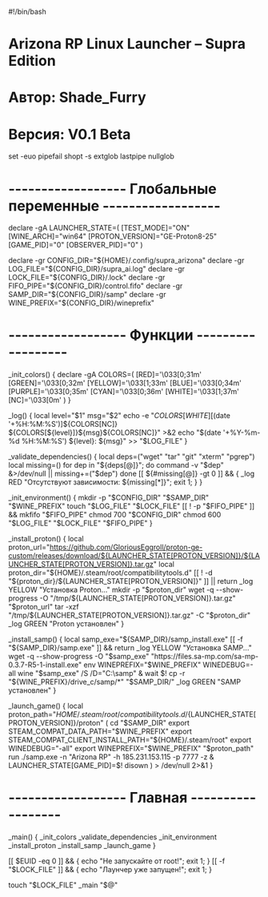 #!/bin/bash
# Arizona RP Linux Launcher – Supra Edition
# Автор: Shade_Furry
# Версия: V0.1 Beta

set -euo pipefail
shopt -s extglob lastpipe nullglob

# ------------------ Глобальные переменные ------------------
declare -gA LAUNCHER_STATE=(
    [TEST_MODE]="ON"
    [WINE_ARCH]="win64"
    [PROTON_VERSION]="GE-Proton8-25"
    [GAME_PID]="0"
    [OBSERVER_PID]="0"
)

declare -gr CONFIG_DIR="${HOME}/.config/supra_arizona"
declare -gr LOG_FILE="${CONFIG_DIR}/supra_ai.log"
declare -gr LOCK_FILE="${CONFIG_DIR}/.lock"
declare -gr FIFO_PIPE="${CONFIG_DIR}/control.fifo"
declare -gr SAMP_DIR="${CONFIG_DIR}/samp"
declare -gr WINE_PREFIX="${CONFIG_DIR}/wineprefix"

# ------------------ Функции ------------------
_init_colors() {
    declare -gA COLORS=(
        [RED]='\033[0;31m'
        [GREEN]='\033[0;32m'
        [YELLOW]='\033[1;33m'
        [BLUE]='\033[0;34m'
        [PURPLE]='\033[0;35m'
        [CYAN]='\033[0;36m'
        [WHITE]='\033[1;37m'
        [NC]='\033[0m'
    )
}

_log() {
    local level="$1" msg="$2"
    echo -e "${COLORS[WHITE]}[$(date '+%H:%M:%S')]${COLORS[NC]} ${COLORS[${level}]}${msg}${COLORS[NC]}" >&2
    echo "$(date '+%Y-%m-%d %H:%M:%S') ${level}: ${msg}" >> "$LOG_FILE"
}

_validate_dependencies() {
    local deps=("wget" "tar" "git" "xterm" "pgrep")
    local missing=()
    for dep in "${deps[@]}"; do
        command -v "$dep" &>/dev/null || missing+=("$dep")
    done
    [[ ${#missing[@]} -gt 0 ]] && { _log RED "Отсутствуют зависимости: ${missing[*]}"; exit 1; }
}

_init_environment() {
    mkdir -p "$CONFIG_DIR" "$SAMP_DIR" "$WINE_PREFIX"
    touch "$LOG_FILE" "$LOCK_FILE"
    [[ ! -p "$FIFO_PIPE" ]] && mkfifo "$FIFO_PIPE"
    chmod 700 "$CONFIG_DIR"
    chmod 600 "$LOG_FILE" "$LOCK_FILE" "$FIFO_PIPE"
}

_install_proton() {
    local proton_url="https://github.com/GloriousEggroll/proton-ge-custom/releases/download/${LAUNCHER_STATE[PROTON_VERSION]}/${LAUNCHER_STATE[PROTON_VERSION]}.tar.gz"
    local proton_dir="${HOME}/.steam/root/compatibilitytools.d"
    [[ ! -d "${proton_dir}/${LAUNCHER_STATE[PROTON_VERSION]}" ]] || return
    _log YELLOW "Установка Proton..."
    mkdir -p "$proton_dir"
    wget -q --show-progress -O "/tmp/${LAUNCHER_STATE[PROTON_VERSION]}.tar.gz" "$proton_url"
    tar -xzf "/tmp/${LAUNCHER_STATE[PROTON_VERSION]}.tar.gz" -C "$proton_dir"
    _log GREEN "Proton установлен"
}

_install_samp() {
    local samp_exe="${SAMP_DIR}/samp_install.exe"
    [[ -f "${SAMP_DIR}/samp.exe" ]] && return
    _log YELLOW "Установка SAMP..."
    wget -q --show-progress -O "$samp_exe" "https://files.sa-mp.com/sa-mp-0.3.7-R5-1-install.exe"
    env WINEPREFIX="$WINE_PREFIX" WINEDEBUG=-all wine "$samp_exe" /S /D="C:\\samp" &
    wait $!
    cp -r "${WINE_PREFIX}/drive_c/samp/*" "$SAMP_DIR/"
    _log GREEN "SAMP установлен"
}

_launch_game() {
    local proton_path="${HOME}/.steam/root/compatibilitytools.d/${LAUNCHER_STATE[PROTON_VERSION]}/proton"
    (
        cd "$SAMP_DIR"
        export STEAM_COMPAT_DATA_PATH="$WINE_PREFIX"
        export STEAM_COMPAT_CLIENT_INSTALL_PATH="${HOME}/.steam/root"
        export WINEDEBUG="-all"
        export WINEPREFIX="$WINE_PREFIX"
        "$proton_path" run ./samp.exe -n "Arizona RP" -h 185.231.153.115 -p 7777 -z &
        LAUNCHER_STATE[GAME_PID]=$!
        disown
    ) > /dev/null 2>&1
}

# ------------------ Главная ------------------
_main() {
    _init_colors
    _validate_dependencies
    _init_environment
    _install_proton
    _install_samp
    _launch_game
}

[[ $EUID -eq 0 ]] && { echo "Не запускайте от root!"; exit 1; }
[[ -f "$LOCK_FILE" ]] && { echo "Лаунчер уже запущен!"; exit 1; }

touch "$LOCK_FILE"
_main "$@"

